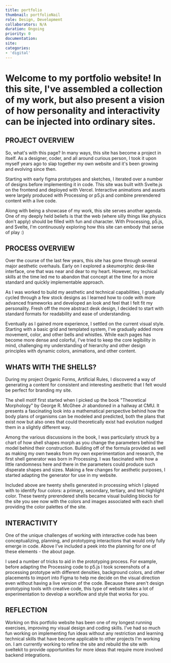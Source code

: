 ```yaml
---
title: portfolio
thumbnail: portfolioNail
role: Design, Development
collaborators: N/A
duration: Ongoing
priority: 0
documentation:
site:
categories:
- 'digital'
---
```


<script>
    import ImageGrid from '$lib/components/article/ImageGrid.svelte'
    import HeroImage from '$lib/components/article/HeroImage.svelte'
    import YoutubeEmbed from '$lib/components/article/YoutubeEmbed.svelte'

    const p = 'portfolio/'
    const hero = p + 'landing'
    const process1 = [p + "v1", p + "v2", p + "v3", p + "v4"]
    const hero2 = p + 'asts'
    const shellProcess = [p + 'shellOrg', p + 'processing']
    const hero3 = p + 'portfolioBanner'
</script>

# Welcome to my portfolio website! In this site, I've assembled a collection of my work, but also present a vision of how personality and interactivity can be injected into ordinary sites.

<HeroImage link={hero} description="Portfolio Landing Page" />

## PROJECT OVERVIEW

So, what's with this page? In many ways, this site has become a project in itself. As a designer, coder, and all around curious person, I took it upon myself years ago to slap together my own website and it's been growing and evolving since then.

Starting with early figma prototypes and sketches, I iterated over a number of designs before implementing it in code. This site was built with Svelte.js on the frontend and deployed with Vercel. Interactive animations and assets were largely produced with Processing or p5.js and combine prerendered content with a live code.

Along with being a showcase of my work, this site serves another agenda. One of my deeply held beliefs is that the web (where silly things like physics don't apply) should be filled with fun and character. With Processing, p5.js, and Svelte, I'm continuously exploring how this site can embody that sense of play :)

<HeroImage link={hero2} description="Portfolio Landing Page" />

## PROCESS OVERVIEW

Over the course of the last few years, this site has gone through several major aesthetic overhauls. Early on I explored a skeumorphic desk-like interface, one that was near and dear to my heart. However, my techical skills at the time led me to abandon that concept at the time for a more standard and quickly implementable approach.

As I was worked to build my aesthetic and technical capabilities, I gradually cycled through a few stock designs as I learned how to code with more advanced frameworks and developed an look and feel that I felt fit my personality. Fresh off the more abstract desk design, I decided to start with standard formats for readability and ease of understanding.

Eventually as I gained more experience, I settled on the current visual style. Starting with a basic grid and templated system, I've gradually added more movement, color, and other bells and whistles. While each pages has become more dense and colorful, I've tried to keep the core legibility in mind, challenging my understanding of hierarchy and other design principles with dynamic colors, animations, and other content.

<ImageGrid links={process1} description="Old Versions Screencap" />

## WHATS WITH THE SHELLS?

During my project Organic Forms, Artificial Rules, I discovered a way of generating a content for consistent and interesting aesthetic that I felt would be perfect for branding my site.

The shell motif first started when I picked up the book "Theoretical Morphology" by George R. McGhee Jr abandoned in a hallway at CMU. It presents a fascinating look into a mathematical perspective behind how the body plans of organisms can be modeled and predicted, both the plans that exist now but also ones that could theoretically exist had evolution nudged them in a slightly different way.

Among the various discussions in the book, I was particularly struck by a chart of how shell shapes morph as you change the parameters behind the model behind their construction. Building off of the formula provided as well as making my own tweaks from my own experimentation and research, the first shell generator was born in Processing. I was fascinated with how a little randomness here and there in the parameters could produce such disperate shapes and sizes. Making a few changes for aesthetic purposes, I started adapting the generator for use in my website.

Included above are twenty shells generated in processing which I played with to identify four colors: a primary, secondary, tertiary, and text highlight color. These twenty prerendered shells became visual building blocks for the site you see now with the colors and images associated with each shell providing the color palettes of the site.

<ImageGrid links={shellProcess} description="Old Versions Screencap" />

## INTERACTIVITY

One of the unique challenges of working with interactive code has been conceptualizing, planning, and prototyping interactions that would only fully emerge in code. Above I've included a peek into the planning for one of these elements - the about page.

I used a number of tricks to aid in the prototyping process. For example, before adapting the Processing code to p5.js I took screenshots of a processing prototype with different densities, background colors, and other placements to import into Figma to help me decide on the visual direction even without having a live version of the code. Because there aren't design prototyping tools with creative code, this type of website takes a lot of experimentation to develop a workflow and style that works for you.

<HeroImage link={hero3} description="Portfolio Landing Page" />

## REFLECTION

Working on this portfolio website has been one of my longest running exercises, improving my visual design and coding skills. I've had so much fun working on implementing fun ideas without any restriction and learning technical skills that have become applicable to other projects I'm working on. I am currently working to refine the site and rebuild the site with sveltekit to provide opportunities for more ideas that require more involved backend integrations.